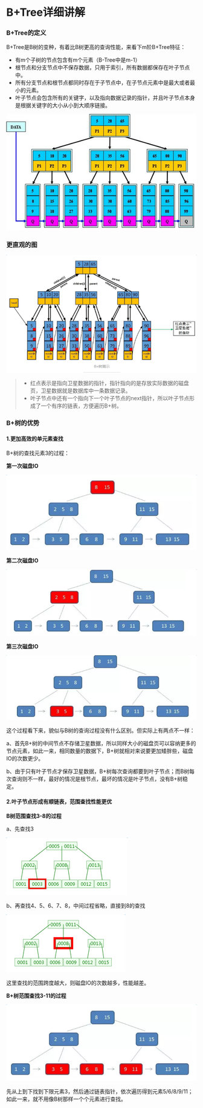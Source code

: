 # B+Tree详细讲解

### B+Tree的定义

B+Tree是B树的变种，有着比B树更高的查询性能，来看下m阶B+Tree特征：

* 有m个子树的节点包含有m个元素（B-Tree中是m-1）
* 根节点和分支节点中不保存数据，只用于索引，所有数据都保存在叶子节点中。
* 所有分支节点和根节点都同时存在于子节点中，在子节点元素中是最大或者最小的元素。
* 叶子节点会包含所有的关键字，以及指向数据记录的指针，并且叶子节点本身是根据关键字的大小从小到大顺序链接。

![](/assets/831179-20170727155517883-253845810.png)

### 更直观的图

![](/assets/831179-20170727161516618-309588696.png)

> * 红点表示是指向卫星数据的指针，指针指向的是存放实际数据的磁盘页，卫星数据就是数据库中一条数据记录。
> * 叶子节点中还有一个指向下一个叶子节点的next指针，所以叶子节点形成了一个有序的链表，方便遍历B+树。

### B+树的优势

#### 1.更加高效的单元素查找

B+树的查找元素3的过程：

**第一次磁盘IO**

![](/assets/831179-20170727164727368-1815008301.png)

**第二次磁盘IO**

![](/assets/831179-20170727164821274-2109260481.png)

**第三次磁盘IO**

![](/assets/831179-20170727164850993-1053507218.png)

这个过程看下来，貌似与B树的查询过程没有什么区别。但实际上有两点不一样：

a、首先B+树的中间节点不存储卫星数据，所以同样大小的磁盘页可以容纳更多的节点元素，如此一来，相同数量的数据下，B+树就相对来说要更加矮胖些，磁盘IO的次数更少。

b、由于只有叶子节点才保存卫星数据，B+树每次查询都要到叶子节点；而B树每次查询则不一样，最好的情况是根节点，最坏的情况是叶子节点，没有B+树稳定。

#### 2.叶子节点形成有顺链表，范围查找性能更优

**B树范围查找3-8的过程**

a、先查找3

![](/assets/831179-20170726204440265-1470875410.png)

b、再查找4、5、6、7、8，中间过程省略，直接到8的查找

![](/assets/831179-20170726204557218-278418125.png)

这里查找的范围跨度越大，则磁盘IO的次数越多，性能越差。

**B+树范围查找3-11的过程**

![](/assets/831179-20170727170747243-354328993.png)

先从上到下找到下限元素3，然后通过链表指针，依次遍历得到元素5/6/8/9/11；如此一来，就不用像B树那样一个个元素进行查找。









